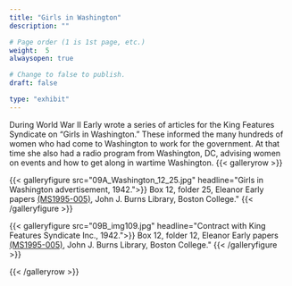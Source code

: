 ```yaml
---
title: "Girls in Washington"
description: ""

# Page order (1 is 1st page, etc.)
weight:  5
alwaysopen: true

# Change to false to publish.
draft: false

type: "exhibit"
---
```

During World War II Early wrote a series of articles for the King Features Syndicate on “Girls in Washington.” These informed the many hundreds of women who had come to Washington to work for the government. At that time she also had a radio program from Washington, DC, advising women on events and how to get along in wartime Washington.
{{< galleryrow >}}

{{< galleryfigure src="09A_Washington_12_25.jpg"
           headline="Girls in Washington advertisement, 1942.">}} Box 12, folder 25, Eleanor Early papers [(MS1995-005)](https://bc-primo.hosted.exlibrisgroup.com/permalink/f/l6ucgu/ALMA-BC21311150800001021), John J. Burns Library, Boston College."
{{< /galleryfigure >}}

{{< galleryfigure src="09B_img109.jpg"
           headline="Contract with King Features Syndicate Inc., 1942.">}} Box 12, folder 12, Eleanor Early papers [(MS1995-005)](https://bc-primo.hosted.exlibrisgroup.com/permalink/f/l6ucgu/ALMA-BC21311150800001021), John J. Burns Library, Boston College." 
{{< /galleryfigure >}}

{{< /galleryrow >}}
